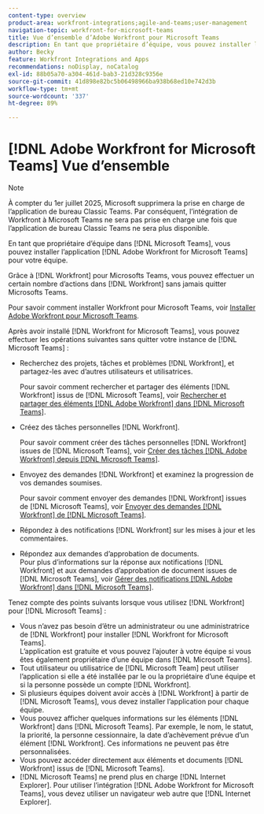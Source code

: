 ```yaml
---
content-type: overview
product-area: workfront-integrations;agile-and-teams;user-management
navigation-topic: workfront-for-microsoft-teams
title: Vue d’ensemble d’Adobe Workfront pour Microsoft Teams
description: En tant que propriétaire d’équipe, vous pouvez installer l’application  [!DNL Adobe Workfront for Microsoft Teams]  pour votre équipe.
author: Becky
feature: Workfront Integrations and Apps
recommendations: noDisplay, noCatalog
exl-id: 88b05a70-a304-461d-bab3-21d328c9356e
source-git-commit: 41d898e82bc5b06498966ba938b68ed10e742d3b
workflow-type: tm+mt
source-wordcount: '337'
ht-degree: 89%

---
```


# [!DNL Adobe Workfront for Microsoft Teams] Vue d’ensemble

<!-- Audited: 12/2023 -->

>[!NOTE]
>
>À compter du 1er juillet 2025, Microsoft supprimera la prise en charge de l’application de bureau Classic Teams. Par conséquent, l’intégration de Workfront à Microsoft Teams ne sera pas prise en charge une fois que l’application de bureau Classic Teams ne sera plus disponible.

En tant que propriétaire d’équipe dans [!DNL Microsoft Teams], vous pouvez installer l’application [!DNL Adobe Workfront for Microsoft Teams] pour votre équipe.

Grâce à [!DNL Workfront] pour Microsofts Teams, vous pouvez effectuer un certain nombre d’actions dans [!DNL Workfront] sans jamais quitter Microsofts Teams.

Pour savoir comment installer Workfront pour Microsoft Teams, voir [Installer Adobe Workfront pour Microsoft Teams](../../workfront-integrations-and-apps/using-workfront-with-microsoft-teams/install-workfront-ms-teams.md).

Après avoir installé [!DNL Workfront for Microsoft Teams], vous pouvez effectuer les opérations suivantes sans quitter votre instance de [!DNL Microsoft Teams] :

* Recherchez des projets, tâches et problèmes [!DNL Workfront], et partagez-les avec d’autres utilisateurs et utilisatrices.

  Pour savoir comment rechercher et partager des éléments [!DNL Workfront] issus de [!DNL Microsoft Teams], voir [Rechercher et partager des éléments  [!DNL Adobe Workfront]  dans  [!DNL Microsoft Teams]](../../workfront-integrations-and-apps/using-workfront-with-microsoft-teams/search-for-and-share-wf-items-in-ms-teams.md).

* Créez des tâches personnelles [!DNL Workfront].

  Pour savoir comment créer des tâches personnelles [!DNL Workfront] issues de [!DNL Microsoft Teams], voir [Créer des tâches  [!DNL Adobe Workfront]  depuis  [!DNL Microsoft Teams]](../../workfront-integrations-and-apps/using-workfront-with-microsoft-teams/create-workfront-tasks-from-ms-teams.md).

* Envoyez des demandes [!DNL Workfront] et examinez la progression de vos demandes soumises.

  Pour savoir comment envoyer des demandes [!DNL Workfront] issues de [!DNL Microsoft Teams], voir [Envoyer des demandes  [!DNL Workfront]  de  [!DNL Microsoft Teams]](../../workfront-integrations-and-apps/using-workfront-with-microsoft-teams/submit-workfront-requests-from-ms-teams.md).

* Répondez à des notifications [!DNL Workfront] sur les mises à jour et les commentaires.
* Répondez aux demandes d’approbation de documents.\
   Pour plus d’informations sur la réponse aux notifications [!DNL Workfront] et aux demandes d’approbation de document issues de [!DNL Microsoft Teams], voir [Gérer des notifications  [!DNL Adobe Workfront]  dans  [!DNL Microsoft Teams]](../../workfront-integrations-and-apps/using-workfront-with-microsoft-teams/manage-wf-notifications-approval-requests-ms-teams.md).

Tenez compte des points suivants lorsque vous utilisez [!DNL Workfront] pour [!DNL Microsoft Teams] :

* Vous n’avez pas besoin d’être un administrateur ou une administratrice de [!DNL Workfront] pour installer [!DNL Workfront for Microsoft Teams].\
   L’application est gratuite et vous pouvez l’ajouter à votre équipe si vous êtes également propriétaire d’une équipe dans [!DNL Microsoft Teams].
* Tout utilisateur ou utilisatrice de [!DNL Microsoft Team] peut utiliser l’application si elle a été installée par le ou la propriétaire d’une équipe et si la personne possède un compte [!DNL Workfront].
* Si plusieurs équipes doivent avoir accès à [!DNL Workfront] à partir de [!DNL Microsoft Teams], vous devez installer l’application pour chaque équipe.
* Vous pouvez afficher quelques informations sur les éléments [!DNL Workfront] dans [!DNL Microsoft Teams]. Par exemple, le nom, le statut, la priorité, la personne cessionnaire, la date d’achèvement prévue d’un élément [!DNL Workfront]. Ces informations ne peuvent pas être personnalisées.
* Vous pouvez accéder directement aux éléments et documents [!DNL Workfront] issus de [!DNL Microsoft Teams].
* [!DNL Microsoft Teams] ne prend plus en charge [!DNL Internet Explorer]. Pour utiliser l’intégration [!DNL Adobe Workfront for Microsoft Teams], vous devez utiliser un navigateur web autre que [!DNL Internet Explorer].

